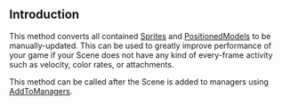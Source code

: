 ## Introduction

This method converts all contained [Sprites](/frb/docs/index.php?title=FlatRedBall.Sprite.md "FlatRedBall.Sprite") and [PositionedModels](/frb/docs/index.php?title=FlatRedBall.Graphics.Model.PositionedModel.md "FlatRedBall.Graphics.Model.PositionedModel") to be manually-updated. This can be used to greatly improve performance of your game if your Scene does not have any kind of every-frame activity such as velocity, color rates, or attachments.

This method can be called after the Scene is added to managers using [AddToManagers](/frb/docs/index.php?title=FlatRedBall.Scene.AddToManagers.md "FlatRedBall.Scene.AddToManagers").
